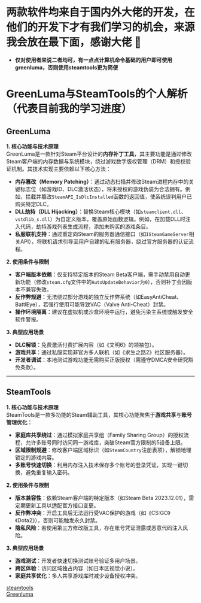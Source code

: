 # 两款软件均来自于国内外大佬的开发，在他们的开发下才有我们学习的机会，来源我会放在最下面，感谢大佬  :smiling_face_with_three_hearts:
- **仅对使用者来说二者均可，有一点点计算机命令基础的用户即可使用greenluma，否则使用steamtools更为简便**

# GreenLuma与SteamTools的个人解析（代表目前我的学习进度）  
## **GreenLuma**  
**1. 核心功能与技术原理**  
GreenLuma是一款针对Steam平台设计的**内存补丁工具**，其主要功能是通过修改Steam客户端的内存数据与系统模块，绕过游戏数字版权管理（DRM）和授权验证机制。其技术实现主要依赖以下核心方法：  
- **内存篡改（Memory Patching）**：通过动态扫描并修改Steam进程内存中的关键标志位（如游戏ID、DLC激活状态），将未授权的游戏伪装为合法拥有。例如，拦截并篡改`SteamAPI_IsDlcInstalled`函数的返回值，使系统误判用户已购买特定DLC。  
- **DLL劫持（DLL Hijacking）**：替换Steam核心模块（如`steamclient.dll`、`vstdlib_s.dll`）为自定义版本，覆盖原始函数逻辑。例如，在加载DLL时注入代码，劫持游戏列表生成流程，添加未购买的游戏条目。  
- **私服联机支持**：通过重定向Steam的服务器通信接口（如`ISteamGameServer`相关API），将联机请求引导至用户自建的私有服务器，绕过官方服务器的认证流程。

**2. 使用条件与限制**  
- **客户端版本依赖**：仅支持特定版本的Steam Beta客户端，需手动禁用自动更新功能（修改`steam.cfg`文件中的`AutoUpdateBehavior`为`0`），否则补丁会因版本不兼容失效。  
- **反作弊规避**：无法绕过部分游戏的独立反作弊系统（如EasyAntiCheat、BattlEye），若强行使用可能导致VAC（Valve Anti-Cheat）封禁。  
- **操作环境隔离**：建议在虚拟机或沙盒环境中运行，避免污染主系统或触发安全软件警报。  

**3. 典型应用场景**  
- **DLC解锁**：免费激活付费扩展内容（如《文明6》的领袖包）。  
- **游戏共享**：通过私服实现非官方多人联机（如《求生之路2》社区服务器）。  
- **开发者调试**：本地测试游戏功能无需购买正版授权（需遵守DMCA安全研究豁免条款）。  

---

## **SteamTools**  
**1. 核心功能与技术原理**  
SteamTools是一款多功能的Steam辅助工具，其核心功能聚焦于**游戏共享**与**账号管理优化**：  
- **家庭库共享绕过**：通过模拟家庭共享组（Family Sharing Group）的授权流程，允许多账号同时访问同一游戏库，突破Steam官方限制的5设备上限。  
- **区域限制规避**：修改客户端区域标识（如`SteamCountry`注册表项），解锁地理锁定的游戏内容。  
- **多账号快速切换**：利用内存注入技术保存多个账号的登录凭证，实现一键切换，避免重复输入密码。  

**2. 使用条件与限制**  
- **版本兼容性**：依赖Steam客户端的特定版本（如Steam Beta 2023.12.01），需定期更新工具以适配官方接口变更。  
- **反作弊冲突**：开启工具后无法运行受VAC保护的游戏（如《CS:GO》《Dota2》），否则可能触发永久封禁。  
- **隐私风险**：若使用第三方修改版工具，存在账号凭证泄露或恶意代码注入风险。  

**3. 典型应用场景**  
- **游戏测试**：开发者快速切换测试账号验证多用户场景。  
- **跨区体验**：访问区域独占内容（如日本区视觉小说）。  
- **家庭共享优化**：多人共享游戏库时减少设备授权冲突。

[steamtools](https://www.steamtools.net/)<br>
[Greenluma](https://cs.rin.ru/forum/viewtopic.php?f=29&t=103709&hilit=greenluma)
